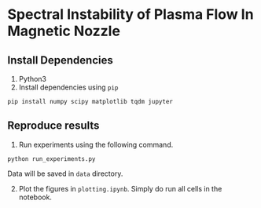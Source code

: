 # Spectral Instability of Plasma Flow In Magnetic Nozzle
## Install Dependencies
1. Python3
2. Install dependencies using `pip`
```
pip install numpy scipy matplotlib tqdm jupyter
```

## Reproduce results
1. Run experiments using the following command.
```
python run_experiments.py
```
Data will be saved in `data` directory.

2. Plot the figures in `plotting.ipynb`. Simply do run all cells in the notebook.



